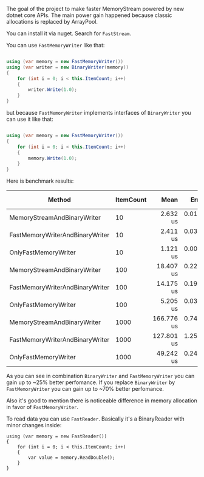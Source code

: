 The goal of the project to make faster MemoryStream powered by new dotnet core APIs. The main power gain happened because classic allocations is replaced by ArrayPool.

You can install it via nuget. Search for ``` FastStream ```.

You can use  ``` FastMemoryWriter ``` like that:

``` cs

using (var memory = new FastMemoryWriter())
using (var writer = new BinaryWriter(memory))
{
    for (int i = 0; i < this.ItemCount; i++)
    {
        writer.Write(1.0);
    }
}

```

but because ``` FastMemoryWriter ``` implements interfaces of ``` BinaryWriter ``` you can use it like that:

``` cs

using (var memory = new FastMemoryWriter())
{
    for (int i = 0; i < this.ItemCount; i++)
    {
        memory.Write(1.0);
    }
}

```

Here is benchmark results:

|                          Method | ItemCount |       Mean |     Error |    StdDev |   Gen 0 | Gen 1 | Gen 2 | Allocated |
|-------------------------------- |---------- |-----------:|----------:|----------:|--------:|------:|------:|----------:|
|     MemoryStreamAndBinaryWriter |        10 |   2.632 us | 0.0116 us | 0.0109 us |  1.4648 |     - |     - |   6.02 KB |
| FastMemoryWriterAndBinaryWriter |        10 |   2.411 us | 0.0347 us | 0.0341 us |  0.8011 |     - |     - |   3.28 KB |
|            OnlyFastMemoryWriter |        10 |   1.121 us | 0.0061 us | 0.0054 us |  0.4177 |     - |     - |   1.72 KB |
|     MemoryStreamAndBinaryWriter |       100 |  18.407 us | 0.2236 us | 0.1867 us |  6.9580 |     - |     - |  28.52 KB |
| FastMemoryWriterAndBinaryWriter |       100 |  14.175 us | 0.1982 us | 0.1757 us |  2.5024 |     - |     - |  10.31 KB |
|            OnlyFastMemoryWriter |       100 |   5.205 us | 0.0373 us | 0.0311 us |  2.1286 |     - |     - |   8.75 KB |
|     MemoryStreamAndBinaryWriter |      1000 | 166.776 us | 0.7487 us | 0.6637 us | 58.3496 |     - |     - | 239.53 KB |
| FastMemoryWriterAndBinaryWriter |      1000 | 127.801 us | 1.2563 us | 1.1751 us | 19.5313 |     - |     - |  80.63 KB |
|            OnlyFastMemoryWriter |      1000 |  49.242 us | 0.2441 us | 0.2284 us | 19.2261 |     - |     - |  79.06 KB |

As you can see in combination ``` BinaryWriter ``` and ``` FastMemoryWriter ``` you can gain up to ~25% better perfomance.
If you replace ``` BinaryWriter ``` by ``` FastMemoryWriter ``` you can gain up to ~70% better perfomance.

Also it's good to mention there is noticeable difference in memory allocation in favor of ``` FastMemoryWriter ```.


To read data you can use ``` FastReader ```. Basically it's a BinaryReader with minor changes inside:
```
using (var memory = new FastReader())
{
    for (int i = 0; i < this.ItemCount; i++)
    {
        var value = memory.ReadDouble();
    }
}

```
